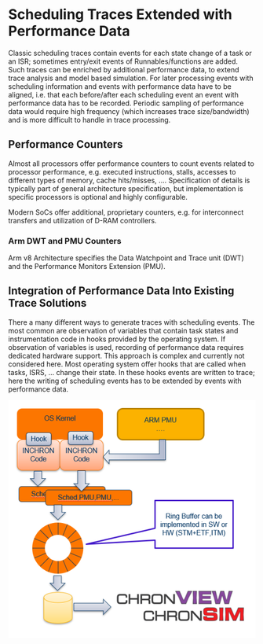 # Scheduling Traces Extended with Performance Data

Classic scheduling traces contain events for each state change of a task or an ISR; sometimes entry/exit events of Runnables/functions are added.
Such traces can be enriched by additional performance data, to extend trace analysis and model based simulation. For later processing events with scheduling information and events with performance data have to be aligned, i.e. that each before/after each scheduling event an event with performance data has to be recorded. Periodic sampling of performance data would require high frequency (which increases trace size/bandwidth) and is more difficult to handle in trace processing.

## Performance Counters 
Almost all processors offer performance counters to count events related to processor performance, e.g. executed instructions, stalls, accesses to different types of memory, cache hits/misses, .... Specification of details is typically part of general architecture specification, but implementation is specific processors is optional and highly configurable.

Modern SoCs offer additional, proprietary counters, e.g. for interconnect transfers and utilization of D-RAM controllers.


### Arm DWT and PMU Counters
Arm v8 Architecture specifies the Data Watchpoint and Trace unit (DWT) and the Performance Monitors Extension (PMU).

## Integration of Performance Data Into Existing Trace Solutions
There a many different ways to generate traces with scheduling events. The most common are observation of variables that contain task states and instrumentation code in hooks provided by the operating system. If observation of variables is used, recording of performance data requires dedicated hardware support. This approach is complex and currently not considered here.
Most operating system offer hooks that are called when tasks, ISRS, ... change their state. In these hooks events are written to trace; here the writing of scheduling events has to be extended by events with performance data.


![Hooks and PMU](../images/hooks_pmu.png)


